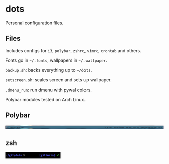 # dots
Personal configuration files.

## Files
Includes configs for `i3`, `polybar`, `zshrc`, `vimrc`, `crontab` and others.

Fonts go in `~/.fonts`, wallpapers in `~/.wallpaper`.

`backup.sh`: backs everything up to `~/dots`.

`setscreen.sh`: scales screen and sets up wallpaper.

`.dmenu_run`: run dmenu with pywal colors.

Polybar modules tested on Arch Linux.

## Polybar
<img src="./images/bar.png" />

## zsh 
<img src="./images/zsh.png" height="20" />
